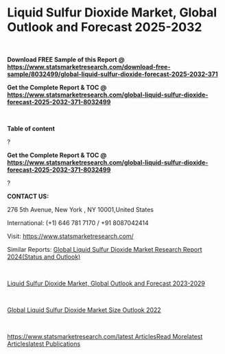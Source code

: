 <h1>Liquid Sulfur Dioxide Market, Global Outlook and Forecast 2025-2032</h1><br/><p><strong>Download FREE Sample of this Report @ <a href="https://www.statsmarketresearch.com/download-free-sample/8032499/global-liquid-sulfur-dioxide-forecast-2025-2032-371">https://www.statsmarketresearch.com/download-free-sample/8032499/global-liquid-sulfur-dioxide-forecast-2025-2032-371</a></strong></p>
 
 
 
 <div><b>Get the Complete Report & TOC @ <a href="https://www.statsmarketresearch.com/global-liquid-sulfur-dioxide-forecast-2025-2032-371-8032499">https://www.statsmarketresearch.com/global-liquid-sulfur-dioxide-forecast-2025-2032-371-8032499</a></b></div>
 
 
 
 <p><br />
 
 <b>Table of content</b></p>
 
 
 
 <p>? </p>
 
 
 
 <div><b>Get the Complete Report & TOC @ <a href="https://www.statsmarketresearch.com/global-liquid-sulfur-dioxide-forecast-2025-2032-371-8032499">https://www.statsmarketresearch.com/global-liquid-sulfur-dioxide-forecast-2025-2032-371-8032499</a></b></div>
 
 
 
 <p>? </p>
 
 
 
 <p><b>CONTACT US:</b><br />
 
 276 5th Avenue, New York , NY 10001,United States<br />
 
 International: (+1) 646 781 7170 / +91 8087042414<br />
 
 Visit: <a href="https://www.statsmarketresearch.com/">https://www.statsmarketresearch.com/</a><br />
 
 Similar Reports: <a href="https://www.statsmarketresearch.com/global-liquid-sulfur-dioxide-forecast-2025-2032-371-8032499">Global Liquid Sulfur Dioxide Market Research Report 2024(Status and Outlook)</a><br />
 
 <br />
 
 <a href="https://www.statsmarketresearch.com/global-liquid-sulfur-dioxide-forecast-2025-2032-371-8032499">Liquid Sulfur Dioxide Market, Global Outlook and Forecast 2023-2029</a><br />
 
 <br />
 
 <a href="https://www.statsmarketresearch.com/global-liquid-sulfur-dioxide-forecast-2025-2032-371-8032499">Global Liquid Sulfur Dioxide Market Size Outlook 2022</a><br />
 
 <br />
 
 <a href="https://gyeongbokgung.com">https://www.statsmarketresearch.com/</a><a href="https://hallyeomaritime.com">latest Articles</a><a href="https://jingwansa.com">Read More</a><a href="https://nguoiviet.jp/">latest Articles</a><a href="https://www.intelmarketresearch.com/">latest Publications</a></p>